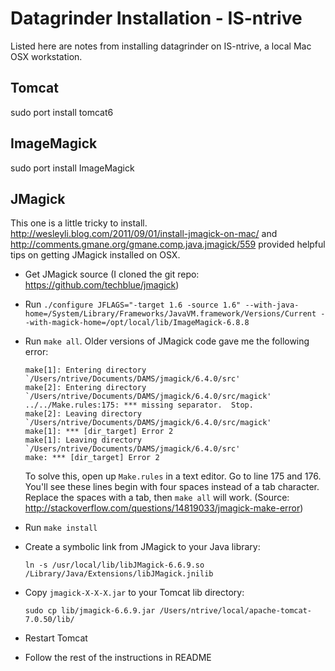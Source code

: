 Datagrinder Installation - IS-ntrive
====================================
Listed here are notes from installing datagrinder on IS-ntrive, a
local Mac OSX workstation.

## Tomcat
sudo port install tomcat6

## ImageMagick
sudo port install ImageMagick

## JMagick
This one is a little tricky to install. http://wesleyli.blog.com/2011/09/01/install-jmagick-on-mac/
and http://comments.gmane.org/gmane.comp.java.jmagick/559 provided
helpful tips on getting JMagick installed on OSX.

* Get JMagick source (I cloned the git repo: https://github.com/techblue/jmagick)
* Run `./configure JFLAGS="-target 1.6 -source 1.6"
  --with-java-home=/System/Library/Frameworks/JavaVM.framework/Versions/Current
  --with-magick-home=/opt/local/lib/ImageMagick-6.8.8`
* Run `make all`. Older versions of JMagick code gave me the following error:

      make[1]: Entering directory `/Users/ntrive/Documents/DAMS/jmagick/6.4.0/src'
      make[2]: Entering directory `/Users/ntrive/Documents/DAMS/jmagick/6.4.0/src/magick'
      ../../Make.rules:175: *** missing separator.  Stop.
      make[2]: Leaving directory `/Users/ntrive/Documents/DAMS/jmagick/6.4.0/src/magick'
      make[1]: *** [dir_target] Error 2
      make[1]: Leaving directory `/Users/ntrive/Documents/DAMS/jmagick/6.4.0/src'
      make: *** [dir_target] Error 2

  To solve this, open up `Make.rules` in a text editor. Go to line
  175 and 176. You'll see these lines begin with four
  spaces instead of a tab character. Replace the spaces with a tab,
  then `make all` will work. (Source: http://stackoverflow.com/questions/14819033/jmagick-make-error)
* Run `make install`
* Create a symbolic link from JMagick to your Java library:

      ln -s /usr/local/lib/libJMagick-6.6.9.so /Library/Java/Extensions/libJMagick.jnilib

* Copy `jmagick-X-X-X.jar` to your Tomcat lib directory:

      sudo cp lib/jmagick-6.6.9.jar /Users/ntrive/local/apache-tomcat-7.0.50/lib/

* Restart Tomcat
* Follow the rest of the instructions in README
